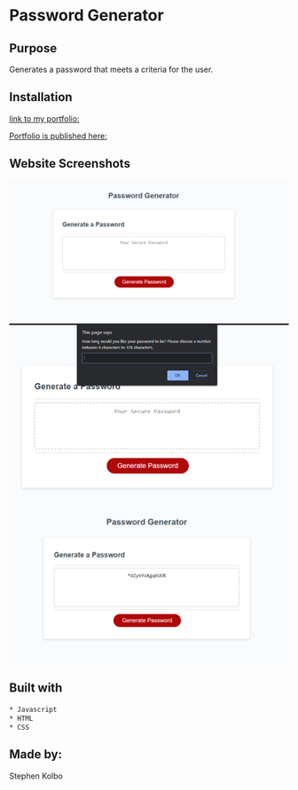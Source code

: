 # Password Generator

## Purpose

Generates a password that meets a criteria for the user. 

## Installation

[link to my portfolio:](https://github.com/skolbo/Password_Generation.git)

[Portfolio is published here:](https://skolbo.github.io/Password_Generation/)

## Website Screenshots
![Default](./assets/images/pg.PNG)
![Prompt](./assets/images/pg1.PNG)
![Generated Password](./assets/images/pg2.PNG)

## Built with
    * Javascript
    * HTML
    * CSS
## Made by:

Stephen Kolbo
